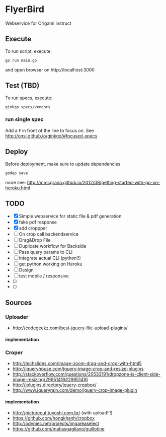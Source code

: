 # FlyerBird
Webservice for Origami instruct

## Execute
To run script, execute:

```
go run main.go

```

and open browser on http://localhost:3000

## Test (TBD)

To run specs, execute:

```
ginkgo specs/vendors

```
### run single spec
Add a `F` in front of the line to focus on. See http://onsi.github.io/ginkgo/#focused-specs

## Deploy

Before deployment, make sure to update dependencies

`godep save`

more see: http://mmcgrana.github.io/2012/09/getting-started-with-go-on-heroku.html


## TODO

- [x] Simple webservice for static file & pdf generation
- [x] fake pdf response
- [x] add croppper
- [ ] On crop call backendservice
- [ ] Drag&Drop File
- [ ] Duplicate workflow for Backside
- [ ] Pass query params to CLI
- [ ] integrate actual CLI (python!!)
- [ ] get python working on Heroku
- [ ] Design
- [ ] test mobile / responsive
- [ ]
- [ ]


## Sources

### Uploader
- http://codegeekz.com/best-jquery-file-upload-plugins/

#### implementation

### Croper
- http://techslides.com/image-zoom-drag-and-crop-with-html5
- http://jqueryhouse.com/jquery-image-crop-and-resize-plugins
- http://stackoverflow.com/questions/20533191/dropzone-js-client-side-image-resizing/29951416#29951416
- http://jplugins.directory/jquery-cropbox/
- http://www.jqueryrain.com/demo/jquery-crop-image-plugin

#### implementation
- http://picturecut.tuyoshi.com.br/ (with upload!!!)
- https://github.com/hongkhanh/cropbox
- http://odyniec.net/projects/imgareaselect
- https://github.com/matiasgagliano/guillotine
